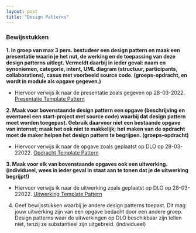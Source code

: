 ```yaml
---
layout: post
title: "Design Patterns"
---
```


### Bewijsstukken

**1. In groep van max 3 pers. bestudeer een design pattern en maak een presentatie waarin je het nut, de werking en de toepassing van deze design patterns uitlegt. Vermeldt daarbij in ieder geval: naam en synoniemen, categorie, intent, UML diagram (structuur, participants, collaborations), casus met voorbeeld source code. (groeps-opdracht, en wordt in module als opgave gegeven.)**

- Hiervoor verwijs ik naar de presentatie zoals gegeven op 28-03-2022. <a href="https://dlo.mijnhva.nl/d2l/le/content/329878/viewContent/1164914/View" target="_blank">Presentatie Template Pattern</a>


**2. Maak voor bovenstaande design pattern een opgave (beschrijving en eventueel een start-project met source code) waarbij dat design pattern moet worden toegepast. Gebruik daarvoor niet een bestaande opgave van internet; maak het ook niet te makkelijk; het maken van de opdracht moet de maker helpen het design pattern te begrijpen. (groeps-opdracht)**

- Hiervoor verwijs ik naar de opgave zoals geplaatst op DLO op 28-03-22022. <a href="https://dlo.mijnhva.nl/d2l/le/content/329878/viewContent/1164915/View" target="_blank">Opdracht Template Pattern</a>


**3. Maak voor elk van bovenstaande opgaves ook een uitwerking. (individueel, wees in ieder geval in staat aan te tonen dat je de uitwerking begrijpt!)**

- Hiervoor verwijs ik naar de uitwerking zoals geplaatst op DLO op 28-03-22022. <a href="https://dlo.mijnhva.nl/d2l/le/content/329878/viewContent/1164913/View" target="_blank">Uitwerking Template Pattern</a>


4. Geef bewijsstukken waarbij je andere design patterns toepast. Dit mag jouw uitwerking zijn van een opgave bedacht door een andere groep. Design patterns waar de uitwerkingen op DLO beschikbaar zijn tellen niet, tenzij ze substantieel zijn uitgebreid. (individueel)
